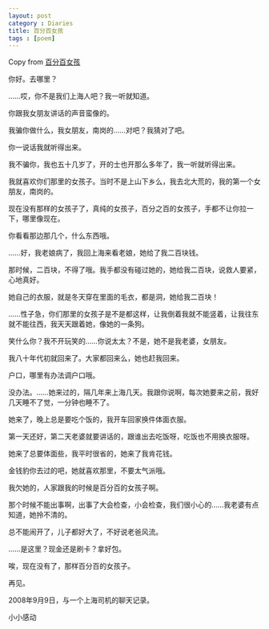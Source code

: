 ```yaml
---
layout: post
category : Diaries
title: 百分百女孩
tags : [poem]
---
```



Copy from [百分百女孩](http://malingcat.blogbus.com/logs/28785788.html)

 

 

你好。去哪里？

……哎，你不是我们上海人吧？我一听就知道。

你跟我女朋友讲话的声音蛮像的。

我骗你做什么，我女朋友，南岗的……对吧？我猜对了吧。

你一说话我就听得出来。

我不骗你，我也五十几岁了，开的士也开那么多年了，我一听就听得出来。

我就喜欢你们那里的女孩子。当时不是上山下乡么，我去北大荒的，我的第一个女朋友，南岗的。

现在没有那样的女孩子了，真纯的女孩子，百分之百的女孩子，手都不让你拉一下，哪里像现在。

你看看那边那几个，什么东西哦。

……好，我老娘病了，我回上海来看老娘，她给了我二百块钱。

那时候，二百块，不得了哦。我手都没有碰过她的，她给我二百块，说救人要紧，心地真好。

她自己的衣服，就是冬天穿在里面的毛衣，都是洞，她给我二百块！

……性子急，你们那里的女孩子是不是都这样，让我倒着我就不能竖着，让我往东就不能往西，我天天跟着她，像她的一条狗。

笑什么你？我不开玩笑的……你说太太？不是，她不是我老婆，女朋友。

我八十年代初就回来了。大家都回来么，她也赶我回来。

户口，哪里有办法调户口哦。

没办法。……她来过的，隔几年来上海几天。我跟你说啊，每次她要来之前，我好几天睡不了觉，一分钟也睡不了。

她来了，晚上总是要吃个饭的，我开车回家换件体面衣服。

第一天还好，第二天老婆就要讲话的，跟谁出去吃饭呀，吃饭也不用换衣服呀。

她来了总要体面些，我平时很省的，她来了我肯花钱。

金钱豹你去过的吧，她就喜欢那里，不要太气派哦。

我欠她的，人家跟我的时候是百分百的女孩子啊。

那个时候不能出事啊，出事了大会检查，小会检查，我们很小心的……我老婆有点知道，她拎不清的。

总不能闹开了，儿子都好大了，不好说老爸风流。

……是这里？现金还是刷卡？拿好包。

唉，现在没有了，那样百分百的女孩子。

再见。
 

2008年9月9日，与一个上海司机的聊天记录。
 
 
 
小小感动